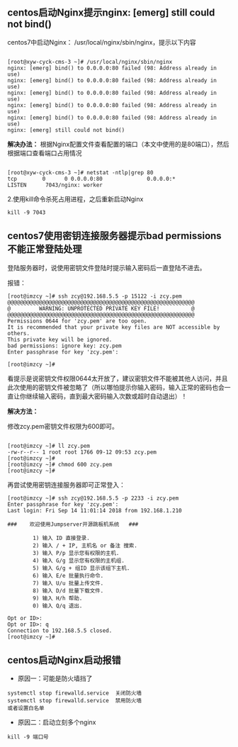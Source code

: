 ## centos启动Nginx提示nginx: [emerg] still could not bind()

centos7中启动Nginx： /usr/local/nginx/sbin/nginx，提示以下内容

```

[root@xyw-cyck-cms-3 ~]# /usr/local/nginx/sbin/nginx 
nginx: [emerg] bind() to 0.0.0.0:80 failed (98: Address already in use)
nginx: [emerg] bind() to 0.0.0.0:80 failed (98: Address already in use)
nginx: [emerg] bind() to 0.0.0.0:80 failed (98: Address already in use)
nginx: [emerg] bind() to 0.0.0.0:80 failed (98: Address already in use)
nginx: [emerg] bind() to 0.0.0.0:80 failed (98: Address already in use)
nginx: [emerg] still could not bind()
```

**解决办法：**
根据Nginx配置文件查看配置的端口（本文中使用的是80端口），然后根据端口查看端口占用情况

```

[root@xyw-cyck-cms-3 ~]# netstat -ntlp|grep 80  
tcp        0      0 0.0.0.0:80              0.0.0.0:*               LISTEN      7043/nginx: worker

```
2.使用kill命令杀死占用进程，之后重新启动Nginx
```
kill -9 7043
```

## centos7使用密钥连接服务器提示bad permissions不能正常登陆处理

登陆服务器时，说使用密钥文件登陆时提示输入密码后一直登陆不进去。

报错：
```
[root@imzcy ~]# ssh zcy@192.168.5.5 -p 15122 -i zcy.pem
@@@@@@@@@@@@@@@@@@@@@@@@@@@@@@@@@@@@@@@@@@@@@@@@@@@@@@@@@@@
@         WARNING: UNPROTECTED PRIVATE KEY FILE!          @
@@@@@@@@@@@@@@@@@@@@@@@@@@@@@@@@@@@@@@@@@@@@@@@@@@@@@@@@@@@
Permissions 0644 for 'zcy.pem' are too open.
It is recommended that your private key files are NOT accessible by others.
This private key will be ignored.
bad permissions: ignore key: zcy.pem
Enter passphrase for key 'zcy.pem': 
 
[root@imzcy ~]# 
```

看提示是说密钥文件权限0644太开放了，建议密钥文件不能被其他人访问，并且此次使用的密钥文件被忽略了（所以哪怕提示你输入密码，输入正常的密码也会一直让你继续输入密码，直到最大密码输入次数或超时自动退出）！

**解决方法：**

修改zcy.pem密钥文件权限为600即可。

```

[root@imzcy ~]# ll zcy.pem 
-rw-r--r-- 1 root root 1766 09-12 09:53 zcy.pem
[root@imzcy ~]# 
[root@imzcy ~]# chmod 600 zcy.pem 
[root@imzcy ~]# 
```

再尝试使用密钥连接服务器即可正常登入：
```
[root@imzcy ~]# ssh zcy@192.168.5.5 -p 2233 -i zcy.pem
Enter passphrase for key 'zcy.pem': 
Last login: Fri Sep 14 11:01:14 2018 from 192.168.1.210
 
###    欢迎使用Jumpserver开源跳板机系统   ### 
 
        1) 输入 ID 直接登录.
        2) 输入 / + IP, 主机名 or 备注 搜索.
        3) 输入 P/p 显示您有权限的主机.
        4) 输入 G/g 显示您有权限的主机组.
        5) 输入 G/g + 组ID 显示该组下主机.
        6) 输入 E/e 批量执行命令.
        7) 输入 U/u 批量上传文件.
        8) 输入 D/d 批量下载文件.
        9) 输入 H/h 帮助.
        0) 输入 Q/q 退出.
 
Opt or ID>: 
Opt or ID>: q
Connection to 192.168.5.5 closed.
[root@imzcy ~]# 
```

## centos启动Nginx启动报错
- 原因一：可能是防火墙挡了
```
systemctl stop firewalld.service  关闭防火墙
systemctl stop firewalld.service  禁用防火墙
或者设置白名单
```
- 原因二：启动立刻多个nginx
```
kill -9 端口号
```